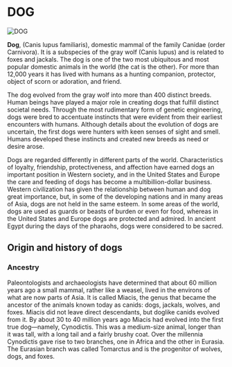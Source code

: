 # DOG


![DOG](https://i.postimg.cc/MH3KcTzK/dog.jpg)

**Dog**, (Canis lupus familiaris), domestic mammal of the family Canidae (order Carnivora). It is a subspecies of the gray wolf (Canis lupus) and is related to foxes and jackals. The dog is one of the two most ubiquitous and most popular domestic animals in the world (the cat is the other). For more than 12,000 years it has lived with humans as a hunting companion, protector, object of scorn or adoration, and friend.

The dog evolved from the gray wolf into more than 400 distinct breeds. Human beings have played a major role in creating dogs that fulfill distinct societal needs. Through the most rudimentary form of genetic engineering, dogs were bred to accentuate instincts that were evident from their earliest encounters with humans. Although details about the evolution of dogs are uncertain, the first dogs were hunters with keen senses of sight and smell. Humans developed these instincts and created new breeds as need or desire arose.

Dogs are regarded differently in different parts of the world. Characteristics of loyalty, friendship, protectiveness, and affection have earned dogs an important position in Western society, and in the United States and Europe the care and feeding of dogs has become a multibillion-dollar business. Western civilization has given the relationship between human and dog great importance, but, in some of the developing nations and in many areas of Asia, dogs are not held in the same esteem. In some areas of the world, dogs are used as guards or beasts of burden or even for food, whereas in the United States and Europe dogs are protected and admired. In ancient Egypt during the days of the pharaohs, dogs were considered to be sacred.


## Origin and history of dogs
### Ancestry
Paleontologists and archaeologists have determined that about 60 million years ago a small mammal, rather like a weasel, lived in the environs of what are now parts of Asia. It is called Miacis, the genus that became the ancestor of the animals known today as canids: dogs, jackals, wolves, and foxes. Miacis did not leave direct descendants, but doglike canids evolved from it. By about 30 to 40 million years ago Miacis had evolved into the first true dog—namely, Cynodictis. This was a medium-size animal, longer than it was tall, with a long tail and a fairly brushy coat. Over the millennia Cynodictis gave rise to two branches, one in Africa and the other in Eurasia. The Eurasian branch was called Tomarctus and is the progenitor of wolves, dogs, and foxes.
